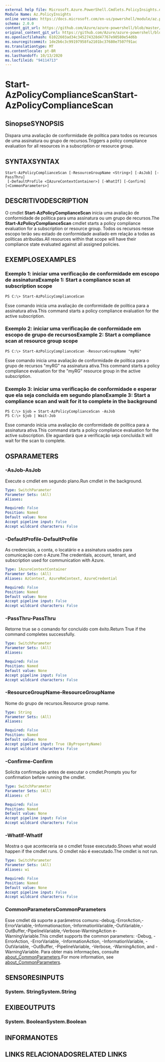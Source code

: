 ```yaml
---
external help file: Microsoft.Azure.PowerShell.Cmdlets.PolicyInsights.dll-Help.xml
Module Name: Az.PolicyInsights
online version: https://docs.microsoft.com/en-us/powershell/module/az.policyinsights/start-azpolicycompliancescan
schema: 2.0.0
content_git_url: https://github.com/Azure/azure-powershell/blob/master/src/PolicyInsights/PolicyInsights/help/Start-AzPolicyComplianceScan.md
original_content_git_url: https://github.com/Azure/azure-powershell/blob/master/src/PolicyInsights/PolicyInsights/help/Start-AzPolicyComplianceScan.md
ms.openlocfilehash: 61022603ad34c345274328d47767e90580e54d6b
ms.sourcegitcommit: 1de2b6c3c99197958fa2101bc37680e7507f91ac
ms.translationtype: MT
ms.contentlocale: pt-BR
ms.lasthandoff: 10/13/2020
ms.locfileid: "94114713"
---
```

# <span data-ttu-id="6575d-101">Start-AzPolicyComplianceScan</span><span class="sxs-lookup"><span data-stu-id="6575d-101">Start-AzPolicyComplianceScan</span></span>

## <span data-ttu-id="6575d-102">Sinopse</span><span class="sxs-lookup"><span data-stu-id="6575d-102">SYNOPSIS</span></span>
<span data-ttu-id="6575d-103">Dispara uma avaliação de conformidade de política para todos os recursos de uma assinatura ou grupo de recursos.</span><span class="sxs-lookup"><span data-stu-id="6575d-103">Triggers a policy compliance evaluation for all resources in a subscription or resource group.</span></span>

## <span data-ttu-id="6575d-104">SYNTAX</span><span class="sxs-lookup"><span data-stu-id="6575d-104">SYNTAX</span></span>

```
Start-AzPolicyComplianceScan [-ResourceGroupName <String>] [-AsJob] [-PassThru]
 [-DefaultProfile <IAzureContextContainer>] [-WhatIf] [-Confirm] [<CommonParameters>]
```

## <span data-ttu-id="6575d-105">DESCRITIVO</span><span class="sxs-lookup"><span data-stu-id="6575d-105">DESCRIPTION</span></span>
<span data-ttu-id="6575d-106">O cmdlet **Start-AzPolicyComplianceScan** inicia uma avaliação de conformidade de política para uma assinatura ou um grupo de recursos.</span><span class="sxs-lookup"><span data-stu-id="6575d-106">The **Start-AzPolicyComplianceScan** cmdlet starts a policy compliance evaluation for a subscription or resource group.</span></span> <span data-ttu-id="6575d-107">Todos os recursos nesse escopo terão seu estado de conformidade avaliado em relação a todas as políticas atribuídas.</span><span class="sxs-lookup"><span data-stu-id="6575d-107">All resources within that scope will have their compliance state evaluated against all assigned policies.</span></span>

## <span data-ttu-id="6575d-108">EXEMPLOS</span><span class="sxs-lookup"><span data-stu-id="6575d-108">EXAMPLES</span></span>

### <span data-ttu-id="6575d-109">Exemplo 1: iniciar uma verificação de conformidade em escopo de assinatura</span><span class="sxs-lookup"><span data-stu-id="6575d-109">Example 1: Start a compliance scan at subscription scope</span></span>
```
PS C:\> Start-AzPolicyComplianceScan
```

<span data-ttu-id="6575d-110">Esse comando inicia uma avaliação de conformidade de política para a assinatura ativa.</span><span class="sxs-lookup"><span data-stu-id="6575d-110">This command starts a policy compliance evaluation for the active subscription.</span></span>

### <span data-ttu-id="6575d-111">Exemplo 2: iniciar uma verificação de conformidade em escopo de grupo de recursos</span><span class="sxs-lookup"><span data-stu-id="6575d-111">Example 2: Start a compliance scan at resource group scope</span></span>
```
PS C:\> Start-AzPolicyComplianceScan -ResourceGroupName "myRG"
```

<span data-ttu-id="6575d-112">Esse comando inicia uma avaliação de conformidade de política para o grupo de recursos "myRG" na assinatura ativa.</span><span class="sxs-lookup"><span data-stu-id="6575d-112">This command starts a policy compliance evaluation for the "myRG" resource group in the active subscription.</span></span>

### <span data-ttu-id="6575d-113">Exemplo 3: iniciar uma verificação de conformidade e esperar que ela seja concluída em segundo plano</span><span class="sxs-lookup"><span data-stu-id="6575d-113">Example 3: Start a compliance scan and wait for it to complete in the background</span></span>
```
PS C:\> $job = Start-AzPolicyComplianceScan -AsJob
PS C:\> $job | Wait-Job
```

<span data-ttu-id="6575d-114">Esse comando inicia uma avaliação de conformidade de política para a assinatura ativa.</span><span class="sxs-lookup"><span data-stu-id="6575d-114">This command starts a policy compliance evaluation for the active subscription.</span></span> <span data-ttu-id="6575d-115">Ele aguardará que a verificação seja concluída.</span><span class="sxs-lookup"><span data-stu-id="6575d-115">It will wait for the scan to complete.</span></span>

## <span data-ttu-id="6575d-116">OS</span><span class="sxs-lookup"><span data-stu-id="6575d-116">PARAMETERS</span></span>

### <span data-ttu-id="6575d-117">-AsJob</span><span class="sxs-lookup"><span data-stu-id="6575d-117">-AsJob</span></span>
<span data-ttu-id="6575d-118">Execute o cmdlet em segundo plano.</span><span class="sxs-lookup"><span data-stu-id="6575d-118">Run cmdlet in the background.</span></span>

```yaml
Type: SwitchParameter
Parameter Sets: (All)
Aliases:

Required: False
Position: Named
Default value: None
Accept pipeline input: False
Accept wildcard characters: False
```

### <span data-ttu-id="6575d-119">-DefaultProfile</span><span class="sxs-lookup"><span data-stu-id="6575d-119">-DefaultProfile</span></span>
<span data-ttu-id="6575d-120">As credenciais, a conta, o locatário e a assinatura usados para comunicação com o Azure.</span><span class="sxs-lookup"><span data-stu-id="6575d-120">The credentials, account, tenant, and subscription used for communication with Azure.</span></span>

```yaml
Type: IAzureContextContainer
Parameter Sets: (All)
Aliases: AzContext, AzureRmContext, AzureCredential

Required: False
Position: Named
Default value: None
Accept pipeline input: False
Accept wildcard characters: False
```

### <span data-ttu-id="6575d-121">-PassThru</span><span class="sxs-lookup"><span data-stu-id="6575d-121">-PassThru</span></span>
<span data-ttu-id="6575d-122">Retorne true se o comando for concluído com êxito.</span><span class="sxs-lookup"><span data-stu-id="6575d-122">Return True if the command completes successfully.</span></span>

```yaml
Type: SwitchParameter
Parameter Sets: (All)
Aliases:

Required: False
Position: Named
Default value: None
Accept pipeline input: False
Accept wildcard characters: False
```

### <span data-ttu-id="6575d-123">-ResourceGroupName</span><span class="sxs-lookup"><span data-stu-id="6575d-123">-ResourceGroupName</span></span>
<span data-ttu-id="6575d-124">Nome do grupo de recursos.</span><span class="sxs-lookup"><span data-stu-id="6575d-124">Resource group name.</span></span>

```yaml
Type: String
Parameter Sets: (All)
Aliases:

Required: False
Position: Named
Default value: None
Accept pipeline input: True (ByPropertyName)
Accept wildcard characters: False
```

### <span data-ttu-id="6575d-125">-Confirme</span><span class="sxs-lookup"><span data-stu-id="6575d-125">-Confirm</span></span>
<span data-ttu-id="6575d-126">Solicita confirmação antes de executar o cmdlet.</span><span class="sxs-lookup"><span data-stu-id="6575d-126">Prompts you for confirmation before running the cmdlet.</span></span>

```yaml
Type: SwitchParameter
Parameter Sets: (All)
Aliases: cf

Required: False
Position: Named
Default value: None
Accept pipeline input: False
Accept wildcard characters: False
```

### <span data-ttu-id="6575d-127">-WhatIf</span><span class="sxs-lookup"><span data-stu-id="6575d-127">-WhatIf</span></span>
<span data-ttu-id="6575d-128">Mostra o que aconteceria se o cmdlet fosse executado.</span><span class="sxs-lookup"><span data-stu-id="6575d-128">Shows what would happen if the cmdlet runs.</span></span>
<span data-ttu-id="6575d-129">O cmdlet não é executado.</span><span class="sxs-lookup"><span data-stu-id="6575d-129">The cmdlet is not run.</span></span>

```yaml
Type: SwitchParameter
Parameter Sets: (All)
Aliases: wi

Required: False
Position: Named
Default value: None
Accept pipeline input: False
Accept wildcard characters: False
```

### <span data-ttu-id="6575d-130">CommonParameters</span><span class="sxs-lookup"><span data-stu-id="6575d-130">CommonParameters</span></span>
<span data-ttu-id="6575d-131">Esse cmdlet dá suporte a parâmetros comuns:-debug,-ErrorAction,-ErrorVariable,-Informationaction,-InformationVariable,-OutVariable,-OutBuffer,-PipelineVariable,-Verbose-WarningAction e-WarningVariable.</span><span class="sxs-lookup"><span data-stu-id="6575d-131">This cmdlet supports the common parameters: -Debug, -ErrorAction, -ErrorVariable, -InformationAction, -InformationVariable, -OutVariable, -OutBuffer, -PipelineVariable, -Verbose, -WarningAction, and -WarningVariable.</span></span> <span data-ttu-id="6575d-132">Para obter mais informações, consulte [about_CommonParameters](http://go.microsoft.com/fwlink/?LinkID=113216).</span><span class="sxs-lookup"><span data-stu-id="6575d-132">For more information, see [about_CommonParameters](http://go.microsoft.com/fwlink/?LinkID=113216).</span></span>

## <span data-ttu-id="6575d-133">SENSORES</span><span class="sxs-lookup"><span data-stu-id="6575d-133">INPUTS</span></span>

### <span data-ttu-id="6575d-134">System. String</span><span class="sxs-lookup"><span data-stu-id="6575d-134">System.String</span></span>

## <span data-ttu-id="6575d-135">EXIBE</span><span class="sxs-lookup"><span data-stu-id="6575d-135">OUTPUTS</span></span>

### <span data-ttu-id="6575d-136">System. Boolean</span><span class="sxs-lookup"><span data-stu-id="6575d-136">System.Boolean</span></span>

## <span data-ttu-id="6575d-137">INFORMA</span><span class="sxs-lookup"><span data-stu-id="6575d-137">NOTES</span></span>

## <span data-ttu-id="6575d-138">LINKS RELACIONADOS</span><span class="sxs-lookup"><span data-stu-id="6575d-138">RELATED LINKS</span></span>
